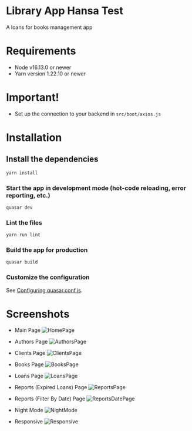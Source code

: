 # Library App Hansa Test

A loans for books management app

# Requirements
- Node v16.13.0 or newer
- Yarn version 1.22.10 or newer

# Important!
- Set up the connection to your backend in `src/boot/axios.js`

# Installation

## Install the dependencies
```bash
yarn install
```

### Start the app in development mode (hot-code reloading, error reporting, etc.)
```bash
quasar dev
```

### Lint the files
```bash
yarn run lint
```

### Build the app for production
```bash
quasar build
```

### Customize the configuration
See [Configuring quasar.conf.js](https://v2.quasar.dev/quasar-cli/quasar-conf-js).

# Screenshots
- Main Page
![HomePage](/RemoteInfo/HomePage.png)

- Authors Page
![AuthorsPage](/RemoteInfo/Authors.png)

- Clients Page
![ClientsPage](/RemoteInfo/Clients.png)

- Books Page
![BooksPage](/RemoteInfo/Books.png)

- Loans Page
![LoansPage](/RemoteInfo/Loans.png)

- Reports (Expired Loans) Page
![ReportsPage](/RemoteInfo/ReportVencidos.png)

- Reports (Filter By Date) Page
![ReportsDatePage](/RemoteInfo/ReportFechas.png)

- Night Mode
![NightMode](/RemoteInfo/NightMode.png)

- Responsive
![Responsive](/RemoteInfo/Responsive.png)
